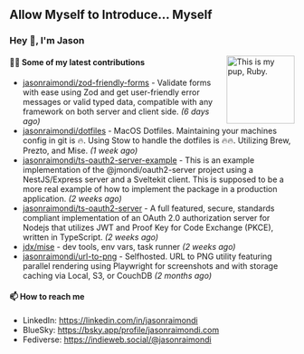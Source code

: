 ## Allow Myself to Introduce... Myself

### Hey :wave:, I'm Jason

<img align='right' alt="This is my pup, Ruby." src='https://jasonraimondi.com/misc/me/zombie-ruby-trimmed@2x.png' width='120px'>

#### 👨‍💻 Some of my latest contributions


- [jasonraimondi/zod-friendly-forms](https://github.com/jasonraimondi/zod-friendly-forms) - Validate forms with ease using Zod and get user-friendly error messages or valid typed data, compatible with any framework on both server and client side. _(6 days ago)_
- [jasonraimondi/dotfiles](https://github.com/jasonraimondi/dotfiles) - MacOS Dotfiles. Maintaining your machines config in git is :fire:. Using Stow to handle the dotfiles is :fire::fire:. Utilizing Brew, Prezto, and Mise. _(1 week ago)_
- [jasonraimondi/ts-oauth2-server-example](https://github.com/jasonraimondi/ts-oauth2-server-example) - This is an example implementation of the @jmondi/oauth2-server project using a NestJS/Express server and a Sveltekit client. This is supposed to be a more real example of how to implement the package in a production application. _(2 weeks ago)_
- [jasonraimondi/ts-oauth2-server](https://github.com/jasonraimondi/ts-oauth2-server) - A full featured, secure, standards compliant implementation of an OAuth 2.0 authorization server for Nodejs that utilizes JWT and Proof Key for Code Exchange (PKCE), written in TypeScript.  _(2 weeks ago)_
- [jdx/mise](https://github.com/jdx/mise) - dev tools, env vars, task runner _(2 weeks ago)_
- [jasonraimondi/url-to-png](https://github.com/jasonraimondi/url-to-png) - Selfhosted. URL to PNG utility featuring parallel rendering using Playwright for screenshots and with storage caching via Local, S3, or CouchDB _(2 months ago)_

#### 📫 How to reach me

- LinkedIn: https://linkedin.com/in/jasonraimondi
- BlueSky: https://bsky.app/profile/jasonraimondi.com
- Fediverse: https://indieweb.social/@jasonraimondi
